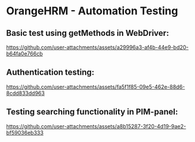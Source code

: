# OrangeHRM - Automation Testing 

## Basic test using getMethods in WebDriver:
https://github.com/user-attachments/assets/a29996a3-af4b-44e9-bd20-b64fa0e766cb

## Authentication testing:
https://github.com/user-attachments/assets/fa5f1f85-09e5-462e-88d6-8cdd833dd963

## Testing searching functionality in PIM-panel:
https://github.com/user-attachments/assets/a8b15287-3f20-4d19-9ae2-bf59036eb333


